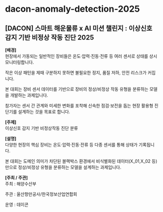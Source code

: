 # dacon-anomaly-detection-2025
## [DACON] 스마트 해운물류 x AI 미션 챌린지 : 이상신호 감지 기반 비정상 작동 진단 2025  
  
  
**[배경]**  
현장에서 가동되는 일반적인 장비들은 온도·압력·진동·전류 등 여러 센서로 상태를 상시 모니터링합니다.  
  
작은 이상 패턴을 제때 구분하지 못하면 불필요한 정지, 품질 저하, 안전 리스크가 커집니다.  
  
본 대회는 장비 센서 데이터를 기반으로 장비의 정상/비정상 작동 유형을 분류하는 모델을 개발하는 과제입니다.  
  
참가자는 센서 간 관계와 미세한 변화를 포착해 신속한 점검·보전을 돕는 현장 활용형 진단기를 설계하는 것을 목표로 합니다.  
  
  
**[주제]**  
이상신호 감지 기반 비정상작동 진단 분류  
  
  

**[설명]**  
다양한 현장의 핵심 장비는 온도·압력·진동·전류 등 다종 센서를 통해 상태가 기록됩니다.  
  
본 대회는 도메인 의미가 차단된 블랙박스 환경에서 비식별화된 데이터(X_01,X_02 등)만으로 정상/비정상 유형을 분류하는 모델을 설계하는 과제입니다.  
  
  

**[주최 / 주관]**  
주최 : 해양수산부  
  
주관 : 울산항만공사/한국정보산업연합회  
  
운영 : 데이콘  

